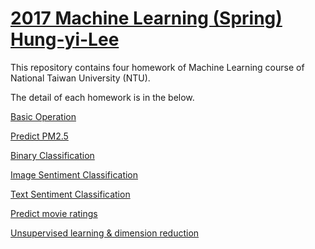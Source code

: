 # [2017 Machine Learning (Spring) Hung-yi-Lee](http://speech.ee.ntu.edu.tw/~tlkagk/courses_ML17.html)

This repository contains four homework of Machine Learning course of National Taiwan University (NTU).

The detail of each homework is in the below.

[Basic Operation](https://github.com/machineCYC/2017MLSpring_Hung-yi-Lee/tree/master/HW0)

[Predict PM2.5](https://github.com/machineCYC/2017MLSpring_Hung-yi-Lee/tree/master/HW1)

[Binary Classification](https://github.com/machineCYC/2017MLSpring_Hung-yi-Lee/tree/master/HW2)

[Image Sentiment Classification](https://github.com/machineCYC/2017MLSpring_Hung-yi-Lee/tree/master/HW3)

[Text Sentiment Classification](https://github.com/machineCYC/2017MLSpring_Hung-yi-Lee/tree/master/HW4)

[Predict movie ratings](https://github.com/machineCYC/2017MLSpring_Hung-yi-Lee/tree/master/HW5)

[Unsupervised learning & dimension reduction](https://github.com/machineCYC/2017MLSpring_Hung-yi-Lee/tree/master/HW6)